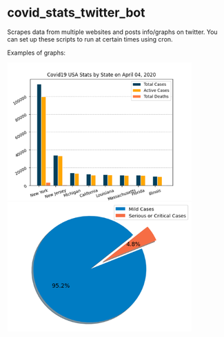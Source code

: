 # covid_stats_twitter_bot
Scrapes data from multiple websites and posts info/graphs on twitter.
You can set up these scripts to run at certain times using cron.

Examples of graphs:

<img src="examples/us_stats_state.png" height="320" width="427"> <img src="examples/condition_pie.png" height="299" width="427">
